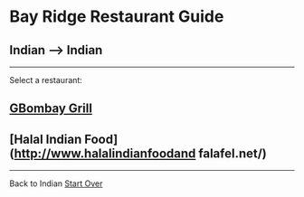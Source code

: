 # Bay Ridge Restaurant Guide
## Indian --> Indian
---
Select a restaurant:
## [GBombay Grill](http://eatbombaygrill.com/)
## [Halal Indian Food](http://www.halalindianfoodand falafel.net/)
---
Back to Indian
[Start Over](../home.md)